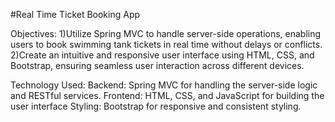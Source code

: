 #Real Time Ticket Booking App

Objectives: 1)Utilize Spring MVC to handle server-side operations, enabling users to book swimming tank tickets in real time without delays or conflicts. 
2)Create an intuitive and responsive user interface using HTML, CSS, and Bootstrap, ensuring seamless user interaction across different devices.

Technology Used: Backend: Spring MVC for handling the server-side logic and RESTful services. 
Frontend: HTML, CSS, and JavaScript for building the user interface 
Styling: Bootstrap for responsive and consistent styling.
